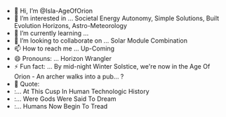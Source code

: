 - 👋 Hi, I’m @Isla-AgeOfOrion
- 👀 I’m interested in ... Societal Energy Autonomy, Simple Solutions, Built Evolution Horizons, Astro-Meteorology
- 🌱 I’m currently learning ...
- 💞️ I’m looking to collaborate on ... Solar Module Combination
- 📫 How to reach me ... Up-Coming
- 😄 Pronouns: ... Horizon Wrangler
- ⚡ Fun fact: ... By mid-night Winter Solstice, we're now in the Age Of Orion - An archer walks into a pub... ?
- 🌱 Quote:
- :... At This Cusp In Human Technologic History
- :... Were Gods Were Said To Dream
- :... Humans Now Begin To Tread

<!---
Isla-AgeOfOrion/Isla-AgeOfOrion is a ✨ special ✨ repository because its `README.md` (this file) appears on your GitHub profile.
You can click the Preview link to take a look at your changes.
--->
